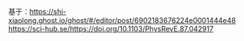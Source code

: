 基于：https://shi-xiaolong.ghost.io/ghost/#/editor/post/6902183676224e0001444e48
https://sci-hub.se/https://doi.org/10.1103/PhysRevE.87.042917


